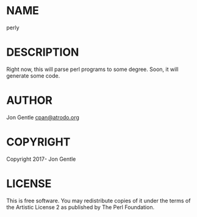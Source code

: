 # NAME

perly

# DESCRIPTION

Right now, this will parse perl programs to some degree. Soon, it will generate some code.

# AUTHOR

Jon Gentle <cpan@atrodo.org>

# COPYRIGHT

Copyright 2017- Jon Gentle

# LICENSE

This is free software. You may redistribute copies of it under the terms of the Artistic License 2 as published by The Perl Foundation.
